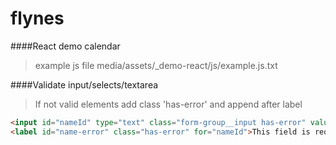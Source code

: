 # flynes

####React demo calendar
> example js file media/assets/_demo-react/js/example.js.txt

####Validate input/selects/textarea
> If not valid elements add class 'has-error' and append after label

```html
<input id="nameId" type="text" class="form-group__input has-error" value="" required="" placeholder="Enter your data" name="name">
<label id="name-error" class="has-error" for="nameId">This field is required!</label>

